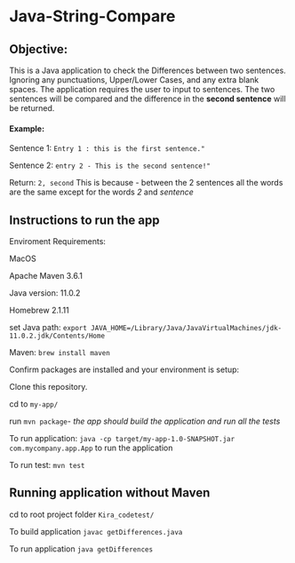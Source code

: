 # Java-String-Compare

## Objective:
This is a Java application to check the Differences between two sentences. Ignoring any punctuations, Upper/Lower Cases, and any extra blank spaces.
The application requires the user to input to sentences. The two sentences will be compared and the difference in the **second sentence** will be returned.

#### Example:
Sentence 1: `Entry 1 : this is the first sentence."`

Sentence 2: `entry 2 - This is the second sentence!"`

Return: `2, second`
This is because - between the 2 sentences all the words are the same except for the words *2* and *sentence* 

## Instructions to run the app
Enviroment Requirements:

MacOS

Apache Maven 3.6.1 

Java version: 11.0.2

Homebrew 2.1.11


set Java path: `export JAVA_HOME=/Library/Java/JavaVirtualMachines/jdk-11.0.2.jdk/Contents/Home`

Maven: `brew install maven`

Confirm packages are installed and your environment is setup:

Clone this repository.

cd to `my-app/`

run `mvn package`- *the app should build the application and run all the tests*

To run application: `java -cp target/my-app-1.0-SNAPSHOT.jar com.mycompany.app.App` to run the application

To run test: `mvn test`

## Running application without Maven
cd to root project folder `Kira_codetest/`

To build application `javac getDifferences.java`

To run application `java getDifferences `

